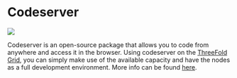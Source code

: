 # Codeserver

![](sdk__3bot_admin_codeserver2.png  )

Codeserver is an open-source package that allows you to code from anywhere and access it in the browser. Using codeserver on the [ThreeFold Grid](threefold__threefold_grid), you can simply make use of the available capacity and have the nodes as a full development environment.
More info can be found [here](https://github.com/cdr/code-server).